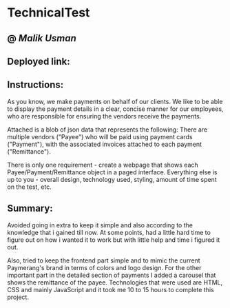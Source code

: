 # TechnicalTest
## @ *Malik Usman*

## Deployed link: 

## Instructions:
As you know, we make payments on behalf of our clients. We like to be able to display the payment details in a clear, concise manner for our employees, who are responsible for ensuring the vendors receive the payments.

Attached is a blob of json data that represents the following: There are multiple vendors ("Payee") who will be paid using payment cards ("Payment"), with the associated invoices attached to each payment ("Remittance").

There is only one requirement - create a webpage that shows each Payee/Payment/Remittance object in a paged interface. Everything else is up to you - overall design, technology used, styling, amount of time spent on the test, etc.

## Summary:
Avoided going in extra to keep it simple and also according to the knowledge that i gained till now. At some points, had a little hard time to figure out on how i wanted it to work but with little help and time i figured it out.

Also, tried to keep the frontend part simple and to mimic the current Paymerang's brand in terms of colors and logo design. For the other important part in the detailed section of payments I added a carousel that shows the remittance of the payee. Technologies that were used are HTML, CSS and mainly JavaScript and it took me 10 to 15 hours to complete this project.


